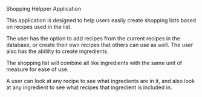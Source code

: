 Shopping Helpper Application

This application is designed to help users easily create shopping lists based on recipes used in the list. 

The user has the option to add recipes from the current recipes in the database, 
or create their own recipes that others can use as well. The user also has the abililty
to create ingredients. 

The shopping list will combine all like ingredients with the same unit of measure for ease of use.

A user can look at any recipe to see what ingredients are in it, and also look at any ingredient to see
what recipes that ingredient is included in.
